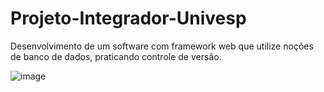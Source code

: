 # Projeto-Integrador-Univesp
Desenvolvimento de um software com framework web que utilize noções de banco de dados, praticando controle de versão.

![image](https://github.com/user-attachments/assets/b016c77d-7f06-4dab-8be7-05f578229769)
